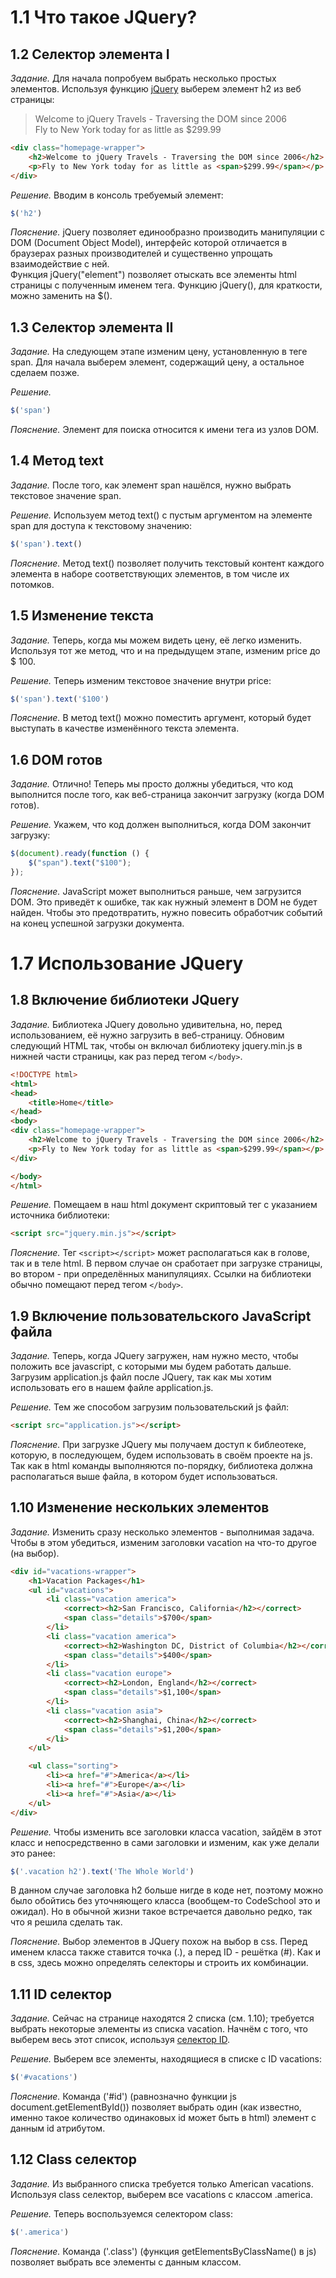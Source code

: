 # 1.1 Что такое JQuery?

## 1.2 Селектор элемента I

_Задание._
Для начала попробуем выбрать несколько простых элементов. Используя функцию [jQuery](http://api.jquery.com/element-selector/) выберем элемент h2 из веб страницы:
>Welcome to jQuery Travels - Traversing the DOM since 2006   
Fly to New York today for as little as $299.99   
```html
<div class="homepage-wrapper">
    <h2>Welcome to jQuery Travels - Traversing the DOM since 2006</h2>
    <p>Fly to New York today for as little as <span>$299.99</span></p>
</div>
```

_Решение._
Вводим в консоль требуемый элемент:
```javascript
$('h2')
```

_Пояснение._
jQuery позволяет единообразно производить манипуляции с DOM (Document Object Model), интерфейс которой отличается в браузерах разных производителей и существенно упрощать взаимодействие с ней.   
Функция jQuery("element") позволяет отыскать все элементы html страницы с полученным именем тега. Функцию jQuery(), для краткости, можно заменить на $().

## 1.3 Селектор элемента II

_Задание._
На следующем этапе изменим цену, установленную в теге span. Для начала выберем элемент, содержащий цену, а остальное сделаем позже. 

_Решение._
```javascript
$('span')
```

_Пояснение._
Элемент для поиска относится к имени тега из узлов DOM.

## 1.4 Метод text

_Задание._
После того, как элемент span нашёлся, нужно выбрать текстовое значение span. 

_Решение._
Используем метод text() с пустым аргументом на элементе span для доступа к текстовому значению:
```javascript
$('span').­text()
```

_Пояснение._
Метод text() позволяет получить текстовый контент каждого элемента в наборе соответствующих элементов, в том числе их потомков.

## 1.5 Изменение текста

_Задание._
Теперь, когда мы можем видеть цену, её легко изменить. Используя тот же метод, что и на предыдущем этапе, изменим price до $ 100.

_Решение._
Теперь изменим текстовое значение внутри price:
```javascript
$('span').text('$100')
```

_Пояснение._
В метод text() можно поместить аргумент, который будет выступать в качестве изменённого текста элемента.

## 1.6 DOM готов

_Задание._
Отлично! Теперь мы просто должны убедиться, что код выполнится после того, как веб-страница закончит загрузку (когда DOM готов).

_Решение._
Укажем, что код должен выполниться, когда DOM закончит загрузку:
```javascript
$(document).ready(function () {
    $("span").text("$100");
});
```

_Пояснение._
JavaScript может выполниться раньше, чем загрузится DOM. Это приведёт к ошибке, так как нужный элемент в DOM не будет найден. Чтобы это предотвратить, нужно повесить обработчик событий на конец успешной загрузки документа.

# 1.7 Использование JQuery

## 1.8 Включение библиотеки JQuery

_Задание._
Библиотека JQuery довольно удивительна, но, перед использованием, её нужно загрузить в веб-страницу. Обновим следующий HTML так, чтобы он включал библиотеку jquery.min.js в нижней части страницы, как раз перед тегом `</body>`.
```html
<!DOCTYPE html>
<html>
<head>
    <title>Home</title>
</head>
<body>
<div class="homepage-wrapper">
    <h2>Welcome to jQuery Travels - Traversing the DOM since 2006</h2>
    <p>Fly to New York today for as little as <span>$299.99</span></p>
</div>

</body>
</html>
```

_Решение._
Помещаем в наш html документ скриптовый тег с указанием источника библиотеки:
```html
<script src="jquery.min.js"></script>
```

_Пояснение._
Тег `<script></script>` может располагаться как в голове, так и в теле html. В первом случае он сработает при загрузке страницы, во втором - при определённых манипуляциях. Ссылки на библиотеки обычно помещают перед тегом `</body>`.

## 1.9 Включение пользовательского JavaScript файла

_Задание._
Теперь, когда JQuery загружен, нам нужно место, чтобы положить все javascript, с которыми мы будем работать дальше. Загрузим application.js файл после JQuery, так как мы хотим использовать его в нашем файле application.js.

_Решение._
Тем же способом загрузим пользовательский js файл:
```html
<script src="application.js"></script>
```

_Пояснение._
При загрузке JQuery мы получаем доступ к библеотеке, которую, в последующем, будем использовать в своём проекте на js. Так как в html команды выполняются по-порядку, библиотека должна располагаться выше файла, в котором будет использоваться.

## 1.10 Изменение нескольких элементов

_Задание._
Изменить сразу несколько элементов - выполнимая задача. Чтобы в этом убедиться, изменим заголовки vacation на что-то другое (на выбор).
```html
<div id="vacations-wrapper">
    <h1>Vacation Packages</h1>
    <ul id="vacations">
        <li class="vacation america">
            <correct><h2>San Francisco, California</h2></correct>
            <span class="details">$700</span>
        </li>
        <li class="vacation america">
            <correct><h2>Washington DC, District of Columbia</h2></correct>
            <span class="details">$400</span>
        </li>
        <li class="vacation europe">
            <correct><h2>London, England</h2></correct>
            <span class="details">$1,100</span>
        </li>
        <li class="vacation asia">
            <correct><h2>Shanghai, China</h2></correct>
            <span class="details">$1,200</span>
        </li>
    </ul>

    <ul class="sorting">
        <li><a href="#">America</a></li>
        <li><a href="#">Europe</a></li>
        <li><a href="#">Asia</a></li>
    </ul>
</div>
```

_Решение._
Чтобы изменить все заголовки класса vacati­on, зайдём в этот класс и непосредственно в сами заголовки и изменим, как уже делали это ранее:
```javascript
$('.vacati­on h2').­text('The Whole­ World­')
```
В данном случае заголовка h2 больше нигде в коде нет, поэтому можно было обойтись без уточняющего класса (вообщем-то CodeSchool это и ожидал). Но в обычной жизни такое встречается давольно редко, так что я решила сделать так.

_Пояснение._
Выбор элементов в JQuery похож на выбор в css. Перед именем класса также ставится точка (.), а перед ID - решётка (#). Как и в css, здесь можно определять селекторы и строить их комбинации.

##  1.11 ID селектор

_Задание._
Сейчас на странице находятся 2 списка (см. 1.10); требуется выбрать некоторые элементы из списка vacation. Начнём с того, что выберем весь этот список, используя [селектор ID](http://api.jquery.com/id-selector/). 

_Решение._
Выберем все элементы, находящиеся в списке с ID vacations:
```javascript
$('#vacati­ons')
```

_Пояснение._
Команда ('#id') (равнозначно функции js document.getElementById()) позволяет выбрать один (как известно, именно такое количество одинаковых id может быть в html) элемент с данным id атрибутом.

## 1.12 Class селектор

_Задание._
Из выбранного списка требуется только American vacations. Используя class селектор, выберем все vacations с классом .america.

_Решение._
Теперь воспользуемся селектором class:
```javascript
$('.americ­a')
```

_Пояснение._
Команда ('.class') (функция getElementsByClassName() в js) позволяет выбрать все элементы с данным классом.

